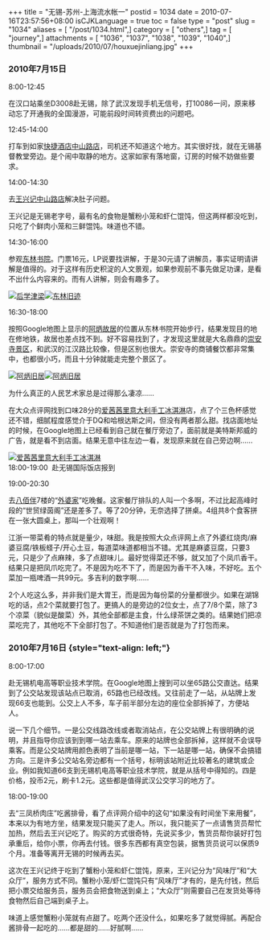+++
title = "无锡-苏州-上海流水帐一"
postid = 1034
date = 2010-07-16T23:57:56+08:00
isCJKLanguage = true
toc = false
type = "post"
slug = "1034"
aliases = [ "/post/1034.html",]
category = [ "others",]
tag = [ "journey",]
attachments = [ "1036", "1037", "1038", "1039", "1040",]
thumbnail = "/uploads/2010/07/houxuejinliang.jpg"
+++


### 2010年7月15日

8:00-12:45

在汉口站乘坐D3008赴无锡，除了武汉发现手机无信号，打10086一问，原来移动忘了开通我的全国漫游，可能前段时间转资费出的问题吧。

12:45-14:00

打车到如家[快捷酒店中山路店](http://ditu.google.com/maps?q=31.570471,120.303493&num=1&sll=31.582704,120.338402&sspn=0.220867,0.344395&brcurrent=3,0x35b38e52a6e54b89:0xf9342846867f3bf0,0%3B5,0,0&ie=UTF8&ll=31.570565,120.303694&spn=0.001165,0.002411&z=19)，司机还不知道这个地方。其实很好找，就在无锡基督教堂旁边。是个闹中取静的地方。这家如家有落地窗，订房的时候不妨做些要求。

14:00-14:30

去[王兴记中山路店](http://www.dianping.com/shop/544040)解决肚子问题。<!--more-->

王兴记是无锡老字号，最有名的食物是蟹粉小笼和虾仁馄饨，但这两样都没吃到，只吃了个鲜肉小笼和三鲜馄饨。味道也不错。

14:30-16:00

参观[东林书院](http://ditu.google.com/maps?q=31.570471,120.303493&num=1&sll=31.582704,120.338402&sspn=0.220867,0.344395&brcurrent=3,0x35b38e52a6e54b89:0xf9342846867f3bf0,0%3B5,0,0&ie=UTF8&ll=31.577475,120.307288&spn=0.004662,0.009645&z=17&iwloc=00048b823428572693079)。门票16元，LP说要找讲解，于是30元请了讲解员，事实证明请讲解是值得的。对于这样有历史积淀的人文景观，如果参观前不事先做足功课，是看不出什么内容来的。而有人讲解，则会有趣多了。

[![](/uploads/2010/07/houxuejinliang.jpg "后学津梁")](/uploads/2010/07/houxuejinliang.jpg)[![](/uploads/2010/07/donglinjiuji.jpg "东林旧迹")](/uploads/2010/07/donglinjiuji.jpg)

16:30-18:00

按照Google地图上显示的[阿炳故居](http://ditu.google.com/maps?f=q&source=s_q&hl=zh-CN&q=%E5%B4%87%E5%AE%89%E5%AF%BA&sll=31.577091,120.30143&sspn=0.004662,0.009645&brcurrent=3,0x35b38e58d061a0bd:0xdb5f3186a67cd8ac,0%3B5,0,0&ie=UTF8&radius=0.34&split=1&rq=1&ev=p&hq=%E5%B4%87%E5%AE%89%E5%AF%BA&hnear=&ll=31.577091,120.301441&spn=0.004662,0.009645&z=17)的位置从东林书院开始步行，结果发现目的地在修地铁，故居也差点找不到。好不容易找到了，才发现这里就是大名鼎鼎的[崇安寺景区](http://ditu.google.com/maps?f=q&source=s_q&hl=zh-CN&q=%E5%B4%87%E5%AE%89%E5%AF%BA&sll=31.577091,120.30143&sspn=0.004662,0.009645&brcurrent=3,0x35b38e58d061a0bd:0xdb5f3186a67cd8ac,0%3B5,0,0&ie=UTF8&radius=0.34&split=1&rq=1&ev=p&hq=%E5%B4%87%E5%AE%89%E5%AF%BA&hnear=&ll=31.577091,120.301441&spn=0.004662,0.009645&z=17)，和武汉的江汉路比较像，但是区别也很大。崇安寺的商铺餐饮都非常集中，也都很小巧，而且十分钟就能走完整个景区了。

[![](/uploads/2010/07/abing1.jpg "阿炳旧居")](/uploads/2010/07/abing1.jpg)[![](/uploads/2010/07/abing2.jpg "阿炳旧居")](/uploads/2010/07/abing2.jpg)

为什么真正的人民艺术家总是过得那么凄凉……

在大众点评网找到口味28分的[爱茜茜里意大利手工冰淇淋](http://www.dianping.com/shop/3131959)店，点了个三色杯感觉还不错，细腻程度感觉介于DQ和哈根达斯之间，但没有两者那么甜。找店面地址的时候，在Google地图上已经看到自己就在餐厅旁边了，面前就是美特斯邦威的广告，就是看不到店面。结果无意中往左边一看，发现原来就在自己旁边啊……

[![](/uploads/2010/07/iceason.jpg "爱茜茜里意大利手工冰淇淋")](/uploads/2010/07/iceason.jpg)  
18:00-19:00  赴无锡国际饭店报到

19:00-20:30

去[八佰伴](http://ditu.google.com/maps?f=q&source=s_q&hl=zh-CN&q=%E5%B4%87%E5%AE%89%E5%AF%BA&sll=31.571077,120.303072&sspn=0.004662,0.009645&brcurrent=3,0x35b38e58d061a0bd:0xdb5f3186a67cd8ac,0%3B5,0,0&ie=UTF8&radius=0.34&split=1&rq=1&ev=p&hq=%E5%B4%87%E5%AE%89%E5%AF%BA&hnear=&ll=31.571058,120.303115&spn=0.004662,0.009645&z=17)7楼的“[外婆家](http://www.dianping.com/shop/2839021)”吃晚餐。这家餐厅排队的人叫一个多啊，不过比起高峰时段的“世贸绿茵阁”还是差多了。等了20分钟，无奈选择了拼桌。4组共8个食客拼在一张大圆桌上，那叫一个壮观啊！

江浙一带菜肴的特点就是量少，味甜。我是按照大众点评网上点了外婆红烧肉/麻婆豆腐/铁板蛏子/开心土豆，每道菜味道都相当不错。尤其是麻婆豆腐，只要3元，只是少了点麻辣，多了点甜味儿。最好觉得菜还不够，就又加了个凤爪香干。结果只是把凤爪吃完了。不是因为吃不下了，而是因为香干不入味，不好吃。五个菜加一瓶啤酒一共99元。多吉利的数字啊……

2个人吃这么多，并非我们是大胃王，而是因为每份菜的分量都很少。如果在湖锦吃的话，点2个菜就要打包了。更搞人的是旁边的2位女士，点了7/8个菜，除了3个凉菜（貌似是酸菜）外，其他全部都是主食，什么绿茶饼之类的。结果她们把凉菜吃完了，其他吃不下全部打包了。不知道他们是否就是为了打包而来。

### 2010年7月16日 {style="text-align: left;"}

8:00-17:00

赴无锡机电高等职业技术学院。在Google地图上搜到可以坐65路公交直达。结果到了公交站发现该站点已取消，65路也已经改线。又往前走了一站，从站牌上发现66支也能到。公交上人不多，车子前半部分左边的座位全部拆掉了，方便站人。

说一下几个细节。一是公交线路改线或者取消站点，在公交站牌上有很明确的说明，并且指导你应该到到哪一站去乘车。原来的站牌也全部拆掉，这样就不会误导乘客。而是公交站牌用颜色表明了当前是哪一站，下一站是哪一站，确保不会搞错方向。三是许多公交站名旁边都有一个括号，标明该站附近比较著名的建筑或企业。例如我知道66支到无锡机电高等职业技术学院，就是从括号中得知的。四是价格，投币2元，刷卡1.2元。这些都是值得武汉公交学习的地方了。

18:00-19:00

去“三凤桥肉庄”吃酱排骨，看了点评网介绍中的这句“如果没有时间坐下来用餐”，本来以为有地方坐，结果发现只能买了走人。所以，我只能买了一点请售货员帮忙加热，然后去王兴记吃了。购买的方式很奇特，先说买多少，售货员帮你装好打包承重后，给你小票，你再去付钱。很多东西都有真空包装，据售货员说可以保质9个月。准备等离开无锡的时候再去买。

这次在王兴记终于吃到了蟹粉小笼和虾仁馄饨，原来，王兴记分为“风味厅”和“大众厅”，服务方式不同。蟹粉小笼/虾仁馄饨只有“风味厅”才有的，是先付钱，然后把小票交给服务员，服务员会把食物送到桌上；“大众厅”则需要自己在发货处等待食物然后自己端到桌子上。

味道上感觉蟹粉小笼就有点甜了。吃两个还没什么，如果吃多了就觉得腻。再配合酱排骨一起吃的……都是甜的……好腻啊……

